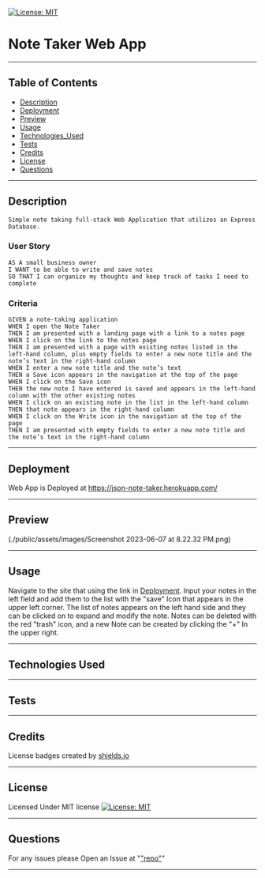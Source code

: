 [![License: MIT](https://img.shields.io/badge/License-MIT-yellow.svg)](https://opensource.org/licenses/MIT)
# Note Taker Web App
---
## Table of Contents
  
  * [Description](#Description)
  * [Deployment](#Deployment)
  * [Preview](#preview)
  * [Usage](#usage)
  * [Technologies_Used](#technologies-used)
  * [Tests](#tests)
  * [Credits](#credits)
  * [License](#license)
  * [Questions](#questions)

---
## Description
```
Simple note taking full-stack Web Application that utilizes an Express Database.
```
### User Story

```
AS A small business owner
I WANT to be able to write and save notes
SO THAT I can organize my thoughts and keep track of tasks I need to complete
```

### Criteria

```
GIVEN a note-taking application
WHEN I open the Note Taker
THEN I am presented with a landing page with a link to a notes page
WHEN I click on the link to the notes page
THEN I am presented with a page with existing notes listed in the left-hand column, plus empty fields to enter a new note title and the note’s text in the right-hand column
WHEN I enter a new note title and the note’s text
THEN a Save icon appears in the navigation at the top of the page
WHEN I click on the Save icon
THEN the new note I have entered is saved and appears in the left-hand column with the other existing notes
WHEN I click on an existing note in the list in the left-hand column
THEN that note appears in the right-hand column
WHEN I click on the Write icon in the navigation at the top of the page
THEN I am presented with empty fields to enter a new note title and the note’s text in the right-hand column
```
---
## Deployment

Web App is Deployed at https://json-note-taker.herokuapp.com/

---

## Preview

(./public/assets/images/Screenshot 2023-06-07 at 8.22.32 PM.png)

---
## Usage
Navigate to the site that using the link in [Deployment](#Deployment). Input your notes in the left field and add them to the list with the "save" Icon that appears in the upper left corner. The list of notes appears on the left hand side and they can be clicked on to expand and modify the note. Notes can be deleted with the red "trash" icon, and a new Note can be created by clicking the "+" In the upper right.

---
## Technologies Used


---
## Tests


---
## Credits
License badges created by [shields.io](https://shields.io/)

---
## License
Licensed Under MIT license
[![License: MIT](https://img.shields.io/badge/License-MIT-yellow.svg)](https://opensource.org/licenses/MIT)

---
## Questions
For any issues please Open an Issue at "["repo"](https://github.com/sarah-jensen/note-taker)"

---


